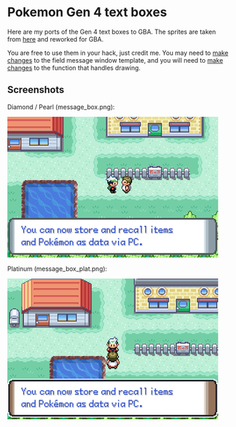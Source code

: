 # Pokemon Gen 4 text boxes

Here are my ports of the Gen 4 text boxes to GBA. The sprites are taken from [here](https://www.spriters-resource.com/ds_dsi/pokemondiamondpearl/sheet/6962/) and reworked for GBA.

You are free to use them in your hack, just credit me. You may need to [make changes](https://github.com/Greenphx9/pokeemerald-expansion/blob/inflamed-red/src/menu.c#L90) to the field message window template, and you will need to [make changes](https://github.com/Greenphx9/pokeemerald-expansion/blob/inflamed-red/src/menu.c#L294) to the function that handles drawing.

## Screenshots

Diamond / Pearl (message_box.png):

![DP Textbox](../../../screenshots/text/dp.png)

Platinum (message_box_plat.png):

![Plat Textbox](../../../screenshots/text/plat.png)